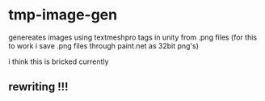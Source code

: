 # tmp-image-gen
genereates images using textmeshpro tags in unity from .png files
(for this to work i save .png files through paint.net as 32bit png's)

i think this is bricked currently


## rewriting !!!
